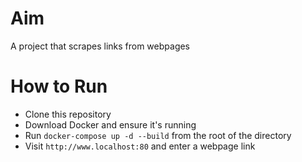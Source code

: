 # Aim

A project that scrapes links from webpages

# How to Run

- Clone this repository
- Download Docker and ensure it's running
- Run `docker-compose up -d --build` from the root of the directory
- Visit `http://www.localhost:80` and enter a webpage link
